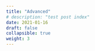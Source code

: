 ```yaml
---
title: "Advanced"
# description: "test post index"
date: 2021-01-16
draft: false
collapsible: true
weight: 3
---
```


